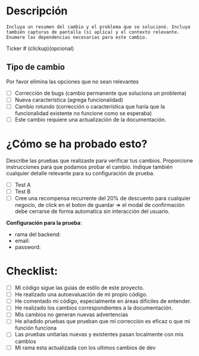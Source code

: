 # Descripción

    Incluya un resumen del cambio y el problema que se solucionó. Incluya también capturas de pantalla (si aplica) y el contexto relevante. Enumere las dependencias necesarias para este cambio.

Ticker # (clickup)(opcional)

## Tipo de cambio

Por favor elimina las opciones que no sean relevantes

-   [ ] Corrección de bugs (cambio permanente que soluciona un problema)
-   [ ] Nueva característica (agrega funcionalidad)
-   [ ] Cambio rotundo (corrección o característica que haría que la funcionalidad existente no funcione como se esperaba)
-   [ ] Este cambio requiere una actualización de la documentación.

# ¿Cómo se ha probado esto?

Describe las pruebas que realizaste para verificar tus cambios. Proporcione instrucciones para que podamos probar el cambio. Indique también cualquier detalle relevante para su configuración de prueba.

-   [ ] Test A
-   [ ] Test B
-   [ ] Cree una recompensa recurrente del 20% de descuento para cualquier negocio, de click en el boton de guardar => el modal de confirmación debe cerrarse de forma automatica sin interacción del usuario.

**Configuración para la prueba**:

-   rama del backend:
-   email:
-   password:

# Checklist:

-   [ ] Mi código sigue las guias de estilo de este proyecto.
-   [ ] He realizado una autoevaluación de mi propio código.
-   [ ] He comentado mi código, especialmente en áreas difíciles de entender.
-   [ ] He realizado los cambios correspondientes a la documentación.
-   [ ] Mis cambios no generan nuevas advertencias
-   [ ] He añadido pruebas que prueban que mi corrección es eficaz o que mi función funciona
-   [ ] Las pruebas unitarias nuevas y existentes pasan localmente con mis cambios
-   [ ] Mi rama esta actualizada con los ultimos cambios de dev
